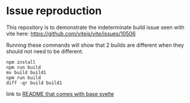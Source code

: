 # Issue reproduction

This repository is to demonstrate the indeterminate build issue seen with vite here: https://github.com/vitejs/vite/issues/10506

Running these commands will show that 2 builds are different when they should not need to be different.
```
npm install
npm run build
mv build build1
npm run build
diff -qr build build1
```

link to [README that comes with base svelte](README_old.md)